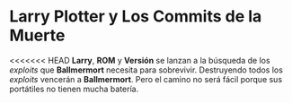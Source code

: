 # Larry Plotter y Los Commits de la Muerte

<<<<<<< HEAD
**Larry**, **ROM** y **Versión** se lanzan a la búsqueda de los *exploits* que **Ballmermort** necesita para sobrevivir.
Destruyendo todos los *exploits* vencerán a **Ballmermort**.
Pero el camino no será fácil porque sus portátiles no tienen mucha batería.

